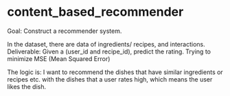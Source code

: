# content_based_recommender
Goal: Construct a recommender system.  

In the dataset, there are data of ingredients/ recipes, and interactions. Deliverable: Given a (user_id and recipe_id), predict the rating. Trying to minimize MSE (Mean Squared Error) 

The logic is: I want to recommend the dishes that have similar ingredients or recipes etc. with the dishes that a user rates high, which means the user likes the dish. 
